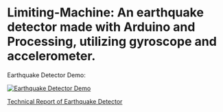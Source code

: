 # Limiting-Machine: An earthquake detector made with Arduino and Processing, utilizing gyroscope and accelerometer.


Earthquake Detector Demo:


[![Earthquake Detector Demo](http://img.youtube.com/vi/r_JWGgkC840/0.jpg)](http://www.youtube.com/watch?v=r_JWGgkC840 "Earthquake Detector Demo")


[Technical Report of Earthquake Detector](https://docs.google.com/viewer?url=https://github.com/lazypanda10117/Limiting-Machine---Earthquake-Detector/raw/master/Report/Earthquake%20Detector%20Report.pdf)
